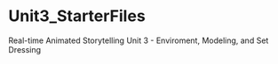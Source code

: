 # Unit3_StarterFiles
 Real-time Animated Storytelling Unit 3 - Enviroment, Modeling, and Set Dressing

